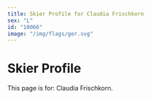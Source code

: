 ```yaml
---
title: Skier Profile for Claudia Frischkorn
sex: "L"
id: "10066"
image: "/img/flags/ger.svg" 
---
```


# Skier Profile

This page is for: Claudia Frischkorn.
    